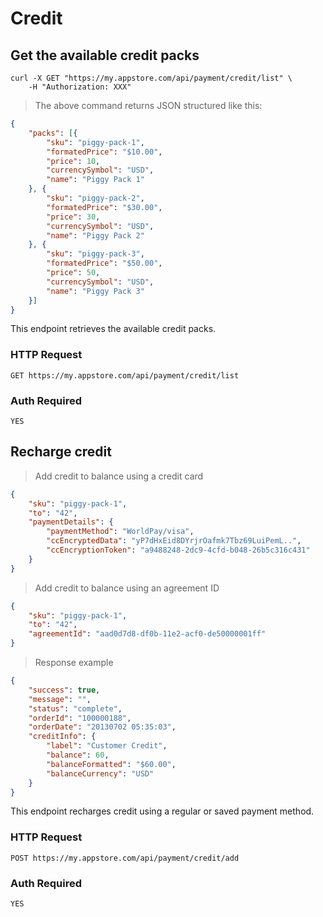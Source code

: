 # Credit

## Get the available credit packs

```shell
curl -X GET "https://my.appstore.com/api/payment/credit/list" \
    -H "Authorization: XXX"
```

> The above command returns JSON structured like this:

```json
{
    "packs": [{
        "sku": "piggy-pack-1",
        "formatedPrice": "$10.00",
        "price": 10,
        "currencySymbol": "USD",
        "name": "Piggy Pack 1"
    }, {
        "sku": "piggy-pack-2",
        "formatedPrice": "$30.00",
        "price": 30,
        "currencySymbol": "USD",
        "name": "Piggy Pack 2"
    }, {
        "sku": "piggy-pack-3",
        "formatedPrice": "$50.00",
        "price": 50,
        "currencySymbol": "USD",
        "name": "Piggy Pack 3"
    }]
}
```

This endpoint retrieves the available credit packs.

### HTTP Request

`GET https://my.appstore.com/api/payment/credit/list`

### Auth Required

`YES`

## Recharge credit

> Add credit to balance using a credit card

```json
{
    "sku": "piggy-pack-1",
    "to": "42",
    "paymentDetails": {
        "paymentMethod": "WorldPay/visa",
        "ccEncryptedData": "yP7dHxEid8DYrjrOafmk7Tbz69LuiPemL..",
        "ccEncryptionToken": "a9488248-2dc9-4cfd-b048-26b5c316c431"
    }
}
```

> Add credit to balance using an agreement ID

```json
{
    "sku": "piggy-pack-1",
    "to": "42",
    "agreementId": "aad0d7d8-df0b-11e2-acf0-de50000001ff"
}
```

> Response example

```json
{
    "success": true,
    "message": "",
    "status": "complete",
    "orderId": "100000188",
    "orderDate": "20130702 05:35:03",
    "creditInfo": {
        "label": "Customer Credit",
        "balance": 60,
        "balanceFormatted": "$60.00",
        "balanceCurrency": "USD"
    }
}
```

This endpoint recharges credit using a regular or saved payment method.

### HTTP Request

`POST https://my.appstore.com/api/payment/credit/add`

### Auth Required

`YES`
